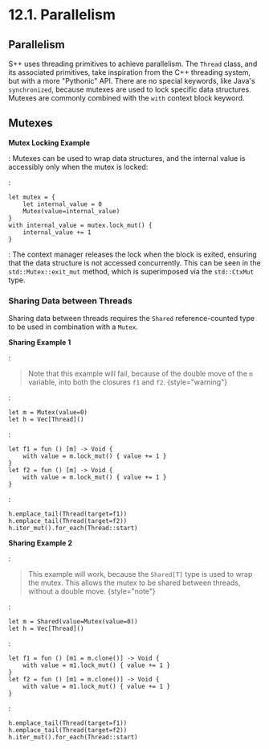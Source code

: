 # 12.1. Parallelism

<primary-label ref="header-label"/>

<secondary-label ref="doc-wip"/>

## Parallelism

S++ uses threading primitives to achieve parallelism. The `Thread` class, and its associated primitives, take
inspiration from the C++ threading system, but with a more "Pythonic" API. There are no special keywords, like
Java's `synchronized`, because mutexes are used to lock specific data structures. Mutexes are commonly combined with
the `with` context block keyword.

## Mutexes

<secondary-label ref="feature-frozen"/>

<secondary-label ref="doc-sect-wip"/>

**Mutex Locking Example**

:
Mutexes can be used to wrap data structures, and the internal value is accessibly only when the mutex is locked:

:
```
let mutex = {
    let internal_value = 0
    Mutex(value=internal_value)
}
with internal_value = mutex.lock_mut() {
    internal_value += 1
}
```

:
The context manager releases the lock when the block is exited, ensuring that the data structure is not accessed
concurrently. This can be seen in the `std::Mutex::exit_mut` method, which is superimposed via the `std::CtxMut` type.

### Sharing Data between Threads

<secondary-label ref="feature-frozen"/>

<secondary-label ref="examples-todo"/>

Sharing data between threads requires the `Shared` reference-counted type to be used in combination with a `Mutex`.

**Sharing Example 1**

:
> Note that this example will fail, because of the double move of the `m` variable, into both the closures `f1` and
> `f2`.
{style="warning"}

:
```
let m = Mutex(value=0)
let h = Vec[Thread]()
```

:
```
let f1 = fun () [m] -> Void {
    with value = m.lock_mut() { value += 1 }
}
let f2 = fun () [m] -> Void {
    with value = m.lock_mut() { value += 1 }
}
```

:
```
h.emplace_tail(Thread(target=f1))
h.emplace_tail(Thread(target=f2))
h.iter_mut().for_each(Thread::start)
```

**Sharing Example 2**

:
> This example will work, because the `Shared[T]` type is used to wrap the mutex. This allows the mutex to be shared
> between threads, without a double move.
{style="note"}

:
```
let m = Shared(value=Mutex(value=0))
let h = Vec[Thread]()
```

:
```
let f1 = fun () [m1 = m.clone()] -> Void {
    with value = m1.lock_mut() { value += 1 }
}
let f2 = fun () [m1 = m.clone()] -> Void {
    with value = m1.lock_mut() { value += 1 }
}
```

:
```
h.emplace_tail(Thread(target=f1))
h.emplace_tail(Thread(target=f2))
h.iter_mut().for_each(Thread::start)
```
